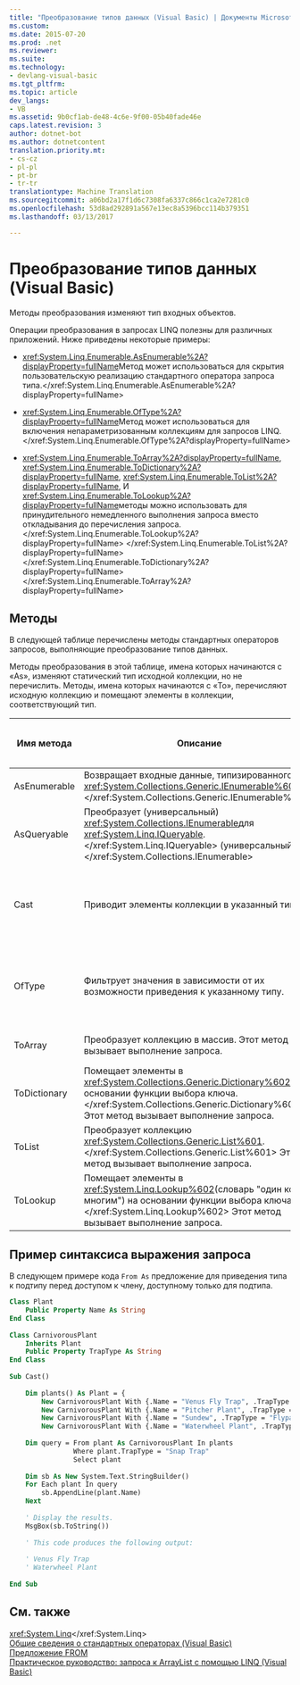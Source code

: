 ```yaml
---
title: "Преобразование типов данных (Visual Basic) | Документы Microsoft"
ms.custom: 
ms.date: 2015-07-20
ms.prod: .net
ms.reviewer: 
ms.suite: 
ms.technology:
- devlang-visual-basic
ms.tgt_pltfrm: 
ms.topic: article
dev_langs:
- VB
ms.assetid: 9b0cf1ab-de48-4c6e-9f00-05b40fade46e
caps.latest.revision: 3
author: dotnet-bot
ms.author: dotnetcontent
translation.priority.mt:
- cs-cz
- pl-pl
- pt-br
- tr-tr
translationtype: Machine Translation
ms.sourcegitcommit: a06bd2a17f1d6c7308fa6337c866c1ca2e7281c0
ms.openlocfilehash: 53d8ad292891a567e13ec8a5396bcc114b379351
ms.lasthandoff: 03/13/2017

---
```

# <a name="converting-data-types-visual-basic"></a>Преобразование типов данных (Visual Basic)
Методы преобразования изменяют тип входных объектов.  
  
 Операции преобразования в запросах LINQ полезны для различных приложений. Ниже приведены некоторые примеры:  
  
-   <xref:System.Linq.Enumerable.AsEnumerable%2A?displayProperty=fullName>Метод может использоваться для скрытия пользовательскую реализацию стандартного оператора запроса типа.</xref:System.Linq.Enumerable.AsEnumerable%2A?displayProperty=fullName>  
  
-   <xref:System.Linq.Enumerable.OfType%2A?displayProperty=fullName>Метод может использоваться для включения непараметризованным коллекциям для запросов LINQ.</xref:System.Linq.Enumerable.OfType%2A?displayProperty=fullName>  
  
-   <xref:System.Linq.Enumerable.ToArray%2A?displayProperty=fullName>, <xref:System.Linq.Enumerable.ToDictionary%2A?displayProperty=fullName>, <xref:System.Linq.Enumerable.ToList%2A?displayProperty=fullName>, И <xref:System.Linq.Enumerable.ToLookup%2A?displayProperty=fullName>методы можно использовать для принудительного немедленного выполнения запроса вместо откладывания до перечисления запроса.</xref:System.Linq.Enumerable.ToLookup%2A?displayProperty=fullName> </xref:System.Linq.Enumerable.ToList%2A?displayProperty=fullName> </xref:System.Linq.Enumerable.ToDictionary%2A?displayProperty=fullName> </xref:System.Linq.Enumerable.ToArray%2A?displayProperty=fullName>  
  
## <a name="methods"></a>Методы  
 В следующей таблице перечислены методы стандартных операторов запросов, выполняющие преобразование типов данных.  
  
 Методы преобразования в этой таблице, имена которых начинаются с «As», изменяют статический тип исходной коллекции, но не перечислить. Методы, имена которых начинаются с «To», перечисляют исходную коллекцию и помещают элементы в коллекции, соответствующий тип.  
  
|Имя метода|Описание|Синтаксис выражения запроса для Visual Basic|Дополнительные сведения|  
|-----------------|-----------------|------------------------------------------|----------------------|  
|AsEnumerable|Возвращает входные данные, типизированного как <xref:System.Collections.Generic.IEnumerable%601>.</xref:System.Collections.Generic.IEnumerable%601>|Неприменимо.|<xref:System.Linq.Enumerable.AsEnumerable%2A?displayProperty=fullName></xref:System.Linq.Enumerable.AsEnumerable%2A?displayProperty=fullName>|  
|AsQueryable|Преобразует (универсальный) <xref:System.Collections.IEnumerable>для <xref:System.Linq.IQueryable>.</xref:System.Linq.IQueryable> (универсальный)</xref:System.Collections.IEnumerable>|Неприменимо.|<xref:System.Linq.Queryable.AsQueryable%2A?displayProperty=fullName></xref:System.Linq.Queryable.AsQueryable%2A?displayProperty=fullName>|  
|Cast|Приводит элементы коллекции в указанный тип.|`From … As …`|<xref:System.Linq.Enumerable.Cast%2A?displayProperty=fullName></xref:System.Linq.Enumerable.Cast%2A?displayProperty=fullName><br /><br /> <xref:System.Linq.Queryable.Cast%2A?displayProperty=fullName></xref:System.Linq.Queryable.Cast%2A?displayProperty=fullName>|  
|OfType|Фильтрует значения в зависимости от их возможности приведения к указанному типу.|Неприменимо.|<xref:System.Linq.Enumerable.OfType%2A?displayProperty=fullName></xref:System.Linq.Enumerable.OfType%2A?displayProperty=fullName><br /><br /> <xref:System.Linq.Queryable.OfType%2A?displayProperty=fullName></xref:System.Linq.Queryable.OfType%2A?displayProperty=fullName>|  
|ToArray|Преобразует коллекцию в массив. Этот метод вызывает выполнение запроса.|Неприменимо.|<xref:System.Linq.Enumerable.ToArray%2A?displayProperty=fullName></xref:System.Linq.Enumerable.ToArray%2A?displayProperty=fullName>|  
|ToDictionary|Помещает элементы в <xref:System.Collections.Generic.Dictionary%602>на основании функции выбора ключа.</xref:System.Collections.Generic.Dictionary%602> Этот метод вызывает выполнение запроса.|Неприменимо.|<xref:System.Linq.Enumerable.ToDictionary%2A?displayProperty=fullName></xref:System.Linq.Enumerable.ToDictionary%2A?displayProperty=fullName>|  
|ToList|Преобразует коллекцию <xref:System.Collections.Generic.List%601>.</xref:System.Collections.Generic.List%601> Этот метод вызывает выполнение запроса.|Неприменимо.|<xref:System.Linq.Enumerable.ToList%2A?displayProperty=fullName></xref:System.Linq.Enumerable.ToList%2A?displayProperty=fullName>|  
|ToLookup|Помещает элементы в <xref:System.Linq.Lookup%602>(словарь "один ко многим") на основании функции выбора ключа.</xref:System.Linq.Lookup%602> Этот метод вызывает выполнение запроса.|Неприменимо.|<xref:System.Linq.Enumerable.ToLookup%2A?displayProperty=fullName></xref:System.Linq.Enumerable.ToLookup%2A?displayProperty=fullName>|  
  
## <a name="query-expression-syntax-example"></a>Пример синтаксиса выражения запроса  
 В следующем примере кода `From As` предложение для приведения типа к подтипу перед доступом к члену, доступному только для подтипа.  
  
```vb  
Class Plant  
    Public Property Name As String  
End Class  
  
Class CarnivorousPlant  
    Inherits Plant  
    Public Property TrapType As String  
End Class  
  
Sub Cast()  
  
    Dim plants() As Plant = {   
        New CarnivorousPlant With {.Name = "Venus Fly Trap", .TrapType = "Snap Trap"},   
        New CarnivorousPlant With {.Name = "Pitcher Plant", .TrapType = "Pitfall Trap"},   
        New CarnivorousPlant With {.Name = "Sundew", .TrapType = "Flypaper Trap"},   
        New CarnivorousPlant With {.Name = "Waterwheel Plant", .TrapType = "Snap Trap"}}  
  
    Dim query = From plant As CarnivorousPlant In plants   
                Where plant.TrapType = "Snap Trap"   
                Select plant  
  
    Dim sb As New System.Text.StringBuilder()  
    For Each plant In query  
        sb.AppendLine(plant.Name)  
    Next  
  
    ' Display the results.  
    MsgBox(sb.ToString())  
  
    ' This code produces the following output:  
  
    ' Venus Fly Trap  
    ' Waterwheel Plant  
  
End Sub  
```  
  
## <a name="see-also"></a>См. также  
 <xref:System.Linq></xref:System.Linq>   
 [Общие сведения о стандартных операторах (Visual Basic)](../../../../visual-basic/programming-guide/concepts/linq/standard-query-operators-overview.md)   
 [Предложение FROM](../../../../visual-basic/language-reference/queries/from-clause.md)   
 [Практическое руководство: запроса к ArrayList с помощью LINQ (Visual Basic)](../../../../visual-basic/programming-guide/concepts/linq/how-to-query-an-arraylist-with-linq.md)
